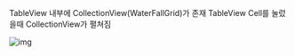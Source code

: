 TableView 내부에 CollectionView(WaterFallGrid)가 존재
TableView Cell를 눌렀을때 CollectionView가 펼쳐짐

![img](https://github.com/JangJaeHyung1/TableViewInCollectionView/assets/37135479/0d53c14d-b633-4a92-9ec9-08ef4c930de5)
